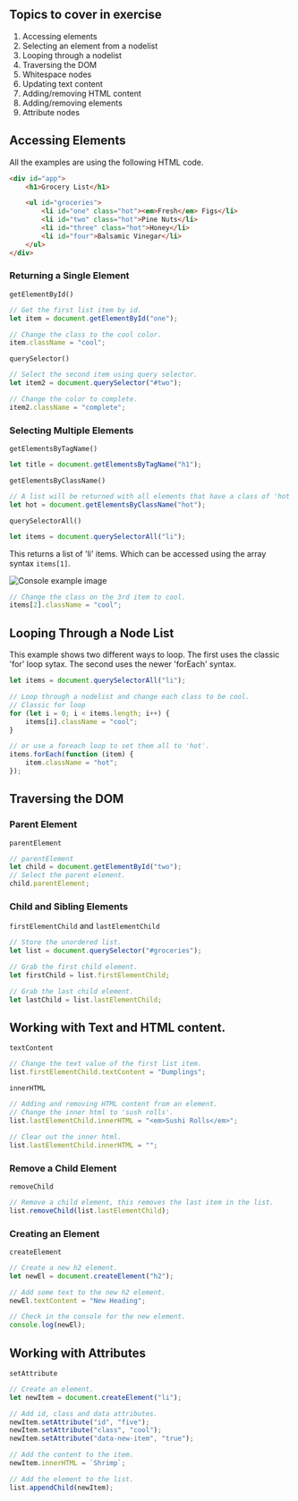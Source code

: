 ## Topics to cover in exercise

1. Accessing elements
2. Selecting an element from a nodelist
3. Looping through a nodelist
4. Traversing the DOM
5. Whitespace nodes
6. Updating text content
7. Adding/removing HTML content
8. Adding/removing elements
9. Attribute nodes

## Accessing Elements

All the examples are using the following HTML code.

```html
<div id="app">
	<h1>Grocery List</h1>

	<ul id="groceries">
		<li id="one" class="hot"><em>Fresh</em> Figs</li>
		<li id="two" class="hot">Pine Nuts</li>
		<li id="three" class="hot">Honey</li>
		<li id="four">Balsamic Vinegar</li>
	</ul>
</div>
```

### Returning a Single Element

`getElementById()`

```js
// Get the first list item by id.
let item = document.getElementById("one");

// Change the class to the cool color.
item.className = "cool";
```

`querySelector()`

```js
// Select the second item using query selector.
let item2 = document.querySelector("#two");

// Change the color to complete.
item2.className = "complete";
```

### Selecting Multiple Elements

`getElementsByTagName()`

```js
let title = document.getElementsByTagName("h1");
```

`getElementsByClassName()`

```js
// A list will be returned with all elements that have a class of 'hot'.
let hot = document.getElementsByClassName("hot");
```

`querySelectorAll()`

```js
let items = document.querySelectorAll("li");
```

This returns a list of 'li' items. Which can be accessed using the array syntax `items[1]`.

![Console example image](/images/exercises/js-dom-console-1a.png)

```js
// Change the class on the 3rd item to cool.
items[2].className = "cool";
```

## Looping Through a Node List

This example shows two different ways to loop. The first uses the classic 'for' loop sytax. The second uses the newer 'forEach' syntax.

```js
let items = document.querySelectorAll("li");

// Loop through a nodelist and change each class to be cool.
// Classic for loop
for (let i = 0; i < items.length; i++) {
	items[i].className = "cool";
}

// or use a foreach loop to set them all to 'hot'.
items.forEach(function (item) {
	item.className = "hot";
});
```

## Traversing the DOM

### Parent Element

`parentElement`

```js
// parentElement
let child = document.getElementById("two");
// Select the parent element.
child.parentElement;
```

### Child and Sibling Elements

`firstElementChild` and `lastElementChild`

```js
// Store the unordered list.
let list = document.querySelector("#groceries");

// Grab the first child element.
let firstChild = list.firstElementChild;

// Grab the last child element.
let lastChild = list.lastElementChild;
```

## Working with Text and HTML content.

`textContent`

```js
// Change the text value of the first list item.
list.firstElementChild.textContent = "Dumplings";
```

`innerHTML`

```js
// Adding and removing HTML content from an element.
// Change the inner html to 'sush rolls'.
list.lastElementChild.innerHTML = "<em>Sushi Rolls</em>";

// Clear out the inner html.
list.lastElementChild.innerHTML = "";
```

### Remove a Child Element

`removeChild`

```js
// Remove a child element, this removes the last item in the list.
list.removeChild(list.lastElementChild);
```

### Creating an Element

`createElement`

```js
// Create a new h2 element.
let newEl = document.createElement("h2");

// Add some text to the new h2 element.
newEl.textContent = "New Heading";

// Check in the console for the new element.
console.log(newEl);
```

## Working with Attributes

`setAttribute`

```js
// Create an element.
let newItem = document.createElement("li");

// Add id, class and data attributes.
newItem.setAttribute("id", "five");
newItem.setAttribute("class", "cool");
newItem.setAttribute("data-new-item", "true");

// Add the content to the item.
newItem.innerHTML = `Shrimp`;

// Add the element to the list.
list.appendChild(newItem);
```
